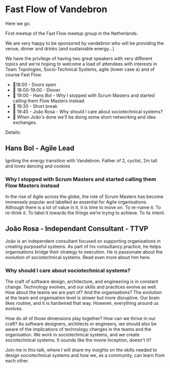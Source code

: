 # Fast Flow of Vandebron

Here we go.

First meetup of the Fast Flow meetup group in the Netherlands.

We are very happy to be sponsored by vandebron who will be providing the venue, dinner and drinks (and sustainable energy...)

We have the privilege of having two great speakers with very different topics and we're hoping to welcome a load of attendees with interests in Team Topologies, Socio-Technical Systems, agile (lower case a) and of course Fast Flow.

- 🚪18:00 - Doors open
- 🍲 18:00-19:00 - Dinner.
- 🎤 19:00 - Hans Bol - Why I stopped with Scrum Masters and started calling them Flow Masters instead
- 🚽 19:30 - Short break
- 🎤 19:45 - João Rosa - Why should I care about sociotechnical systems?
- 🍺 When João's done we'll be doing some short networking and idea exchanges.

Details:

## Hans Bol - Agile Lead
Igniting the energy transition with Vandebron. Father of 2, cyclist, 2m tall and loves dancing and cookies

### Why I stopped with Scrum Masters and started calling them Flow Masters instead

In the rise of Agile across the globe, the role of Scrum Masters has become immensely popular and labelled as essential for Agile organisations. Although there is a lot of value in it, it is time to move on. To re-name it. To re-think it. To label it towards the things we’re trying to achieve. To its intent.

## João Rosa - Independant Consultant - TTVP
João is an independent consultant focused on supporting organisations in creating purposeful systems. As part of his consultancy practice, he helps organisations bridge their strategy to execution. He is passionate about the evolution of sociotechnical systems. Read even more about him here.

### Why should I care about sociotechnical systems?

The craft of software design, architecture, and engineering is in constant change. Technology evolves, and our skills and practices evolve as well. How about the teams we are part of? And the organisations? The evolution at the team and organisation level is slower but more disruptive. Our brain likes routine, and it is hardwired that way. However, everything around us evolves.

How do all of those dimensions play together? How can we thrive in our craft? As software designers, architects or engineers, we should also be aware of the implications of technology changes in the teams and the organisation. We work in sociotechnical systems, and we create sociotechnical systems. It sounds like the movie Inception, doesn't it?

Join me in this talk, where I will share my insights on the skills needed to design sociotechnical systems and how we, as a community, can learn from each other.
